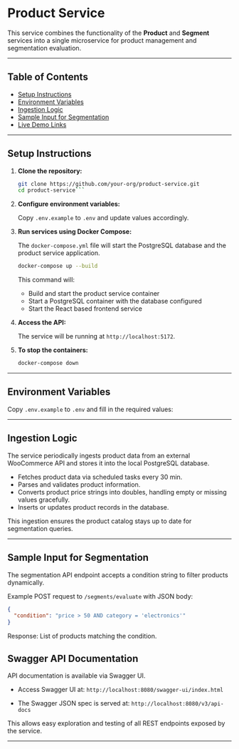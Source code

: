 # Product Service

This service combines the functionality of the **Product** and **Segment** services into a single microservice for product management and segmentation evaluation.

---

## Table of Contents

- [Setup Instructions](#setup-instructions)  
- [Environment Variables](#environment-variables)  
- [Ingestion Logic](#ingestion-logic)  
- [Sample Input for Segmentation](#sample-input-for-segmentation)  
- [Live Demo Links](#live-demo-links)

---

## Setup Instructions

1. **Clone the repository:**

   ```bash
   git clone https://github.com/your-org/product-service.git
   cd product-service```

2. **Configure environment variables:**

   Copy `.env.example` to `.env` and update values accordingly.

3. **Run services using Docker Compose:**

   The `docker-compose.yml` file will start the PostgreSQL database and the product service application.

   ```bash
   docker-compose up --build
   ```

   This command will:

   * Build and start the product service container
   * Start a PostgreSQL container with the database configured
   * Start the React based frontend service

4. **Access the API:**

   The service will be running at `http://localhost:5172`.

5. **To stop the containers:**

   ```bash
   docker-compose down
   ```
---

## Environment Variables

Copy `.env.example` to `.env` and fill in the required values:

---

## Ingestion Logic

The service periodically ingests product data from an external WooCommerce API and stores it into the local PostgreSQL database.

* Fetches product data via scheduled tasks every 30 min.
* Parses and validates product information.
* Converts product price strings into doubles, handling empty or missing values gracefully.
* Inserts or updates product records in the database.

This ingestion ensures the product catalog stays up to date for segmentation queries.

---

## Sample Input for Segmentation

The segmentation API endpoint accepts a condition string to filter products dynamically.

Example POST request to `/segments/evaluate` with JSON body:

```json
{
  "condition": "price > 50 AND category = 'electronics'"
}
```

Response: List of products matching the condition.

## Swagger API Documentation

API documentation is available via Swagger UI.

* Access Swagger UI at:
  `http://localhost:8080/swagger-ui/index.html`

* The Swagger JSON spec is served at:
  `http://localhost:8080/v3/api-docs`

This allows easy exploration and testing of all REST endpoints exposed by the service.

---

